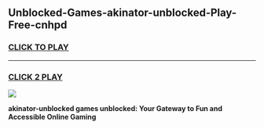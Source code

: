 
## Unblocked-Games-akinator-unblocked-Play-Free-cnhpd
<h3>
<a href="https://premium76.site?title=akinator-unblocked&ref=10A">CLICK TO PLAY</a></h3>
<hr>

<h3>
<a href="https://premium76.site?title=akinator-unblocked&ref=10A">CLICK 2 PLAY</a>
  
</h3>

<a href="https://premium76.site?title=akinator-unblocked&ref=10A"><img src="https://clearcache.store/games.png"></a>


**akinator-unblocked games unblocked: Your Gateway to Fun and Accessible Online Gaming**
